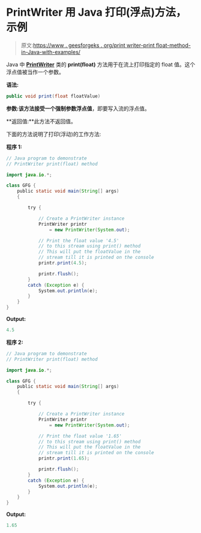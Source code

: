 # PrintWriter 用 Java 打印(浮点)方法，示例

> 原文:[https://www . geesforgeks . org/print writer-print float-method-in-Java-with-examples/](https://www.geeksforgeeks.org/printwriter-printfloat-method-in-java-with-examples/)

Java 中 **[PrintWriter](https://www.geeksforgeeks.org/java-io-printprintr-class-java-set-1/)** 类的 **print(float)** 方法用于在流上打印指定的 float 值。这个浮点值被当作一个参数。

**语法:**

```java
public void print(float floatValue)
```

**参数:**该方法接受一个强制参数**浮点值**，即要写入流的浮点值。

**返回值:**此方法不返回值。

下面的方法说明了打印(浮动)的工作方法:

**程序 1:**

```java
// Java program to demonstrate
// PrintWriter print(float) method

import java.io.*;

class GFG {
    public static void main(String[] args)
    {

        try {

            // Create a PrintWriter instance
            PrintWriter printr
                = new PrintWriter(System.out);

            // Print the float value '4.5'
            // to this stream using print() method
            // This will put the floatValue in the
            // stream till it is printed on the console
            printr.print(4.5);

            printr.flush();
        }
        catch (Exception e) {
            System.out.println(e);
        }
    }
}
```

**Output:**

```java
4.5

```

**程序 2:**

```java
// Java program to demonstrate
// PrintWriter print(float) method

import java.io.*;

class GFG {
    public static void main(String[] args)
    {

        try {

            // Create a PrintWriter instance
            PrintWriter printr
                = new PrintWriter(System.out);

            // Print the float value '1.65'
            // to this stream using print() method
            // This will put the floatValue in the
            // stream till it is printed on the console
            printr.print(1.65);

            printr.flush();
        }
        catch (Exception e) {
            System.out.println(e);
        }
    }
}
```

**Output:**

```java
1.65

```